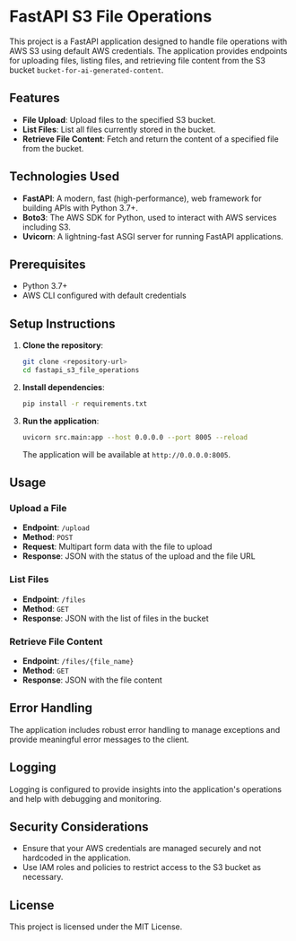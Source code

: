 # FastAPI S3 File Operations

This project is a FastAPI application designed to handle file operations with AWS S3 using default AWS credentials. The application provides endpoints for uploading files, listing files, and retrieving file content from the S3 bucket `bucket-for-ai-generated-content`.

## Features

- **File Upload**: Upload files to the specified S3 bucket.
- **List Files**: List all files currently stored in the bucket.
- **Retrieve File Content**: Fetch and return the content of a specified file from the bucket.

## Technologies Used

- **FastAPI**: A modern, fast (high-performance), web framework for building APIs with Python 3.7+.
- **Boto3**: The AWS SDK for Python, used to interact with AWS services including S3.
- **Uvicorn**: A lightning-fast ASGI server for running FastAPI applications.

## Prerequisites

- Python 3.7+
- AWS CLI configured with default credentials

## Setup Instructions

1. **Clone the repository**:

   ```bash
   git clone <repository-url>
   cd fastapi_s3_file_operations
   ```

2. **Install dependencies**:

   ```bash
   pip install -r requirements.txt
   ```

3. **Run the application**:

   ```bash
   uvicorn src.main:app --host 0.0.0.0 --port 8005 --reload
   ```

   The application will be available at `http://0.0.0.0:8005`.

## Usage

### Upload a File

- **Endpoint**: `/upload`
- **Method**: `POST`
- **Request**: Multipart form data with the file to upload
- **Response**: JSON with the status of the upload and the file URL

### List Files

- **Endpoint**: `/files`
- **Method**: `GET`
- **Response**: JSON with the list of files in the bucket

### Retrieve File Content

- **Endpoint**: `/files/{file_name}`
- **Method**: `GET`
- **Response**: JSON with the file content

## Error Handling

The application includes robust error handling to manage exceptions and provide meaningful error messages to the client.

## Logging

Logging is configured to provide insights into the application's operations and help with debugging and monitoring.

## Security Considerations

- Ensure that your AWS credentials are managed securely and not hardcoded in the application.
- Use IAM roles and policies to restrict access to the S3 bucket as necessary.

## License

This project is licensed under the MIT License.